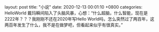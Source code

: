 layout: post
title:  "小说"
date:   2020-12-13 00:01:10 +0800
categories: HelloWorld
   戴玛瞬间陷入了头脑风暴，心想：“什么超脑，什么智能，现在是2222年？？？我刚刚不还在2020年写Hello World吗，怎么突然过了两百年，这两百年发生了什么，我不是在做梦吧，但看起来似乎有很真实。”
